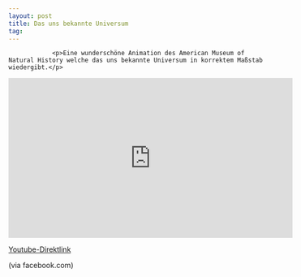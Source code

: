 ```yaml
---
layout: post
title: Das uns bekannte Universum
tag: 
---
```



                <p>Eine wunderschöne Animation des American Museum of Natural History welche das uns bekannte Universum in korrektem Maßstab wiedergibt.</p>
<iframe width="560" height="315" src="https://www.youtube.com/embed/17jymDn0W6U" frameborder="0" allowfullscreen></iframe>
<p><a href="https://www.youtube.com/embed/17jymDn0W6U&amp;feature=player_embedded">Youtube-Direktlink</a></p>
<p>(via facebook.com)</p>
            
